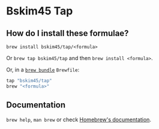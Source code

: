 # Bskim45 Tap

## How do I install these formulae?

`brew install bskim45/tap/<formula>`

Or `brew tap bskim45/tap` and then `brew install <formula>`.

Or, in a [`brew bundle`](https://github.com/Homebrew/homebrew-bundle) `Brewfile`:

```ruby
tap "bskim45/tap"
brew "<formula>"
```

## Documentation

`brew help`, `man brew` or check [Homebrew's documentation](https://docs.brew.sh).
